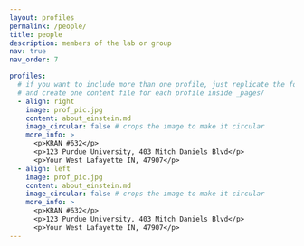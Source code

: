 ```yaml
---
layout: profiles
permalink: /people/
title: people
description: members of the lab or group
nav: true
nav_order: 7

profiles:
  # if you want to include more than one profile, just replicate the following block
  # and create one content file for each profile inside _pages/
  - align: right
    image: prof_pic.jpg
    content: about_einstein.md
    image_circular: false # crops the image to make it circular
    more_info: >
      <p>KRAN #632</p>
      <p>123 Purdue University, 403 Mitch Daniels Blvd</p>
      <p>Your West Lafayette IN, 47907</p>
  - align: left
    image: prof_pic.jpg
    content: about_einstein.md
    image_circular: false # crops the image to make it circular
    more_info: >
      <p>KRAN #632</p>
      <p>123 Purdue University, 403 Mitch Daniels Blvd</p>
      <p>Your West Lafayette IN, 47907</p>
---
```

